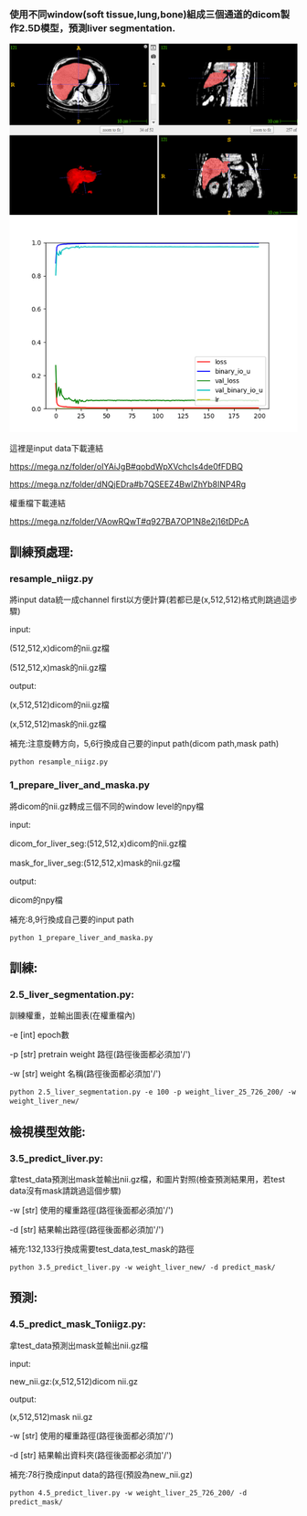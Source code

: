 
### 使用不同window(soft tissue,lung,bone)組成三個通道的dicom製作2.5D模型，預測liver segmentation.
![image](https://github.com/das61005/liver_segmentation/blob/main/img/liver1.png)
![image](https://github.com/das61005/liver_segmentation/blob/main/img/hist.png)

這裡是input data下載連結

https://mega.nz/folder/oIYAiJgB#qobdWpXVchcIs4de0fFDBQ

https://mega.nz/folder/dNQjEDra#b7QSEEZ4BwlZhYb8INP4Rg

權重檔下載連結

https://mega.nz/folder/VAowRQwT#q927BA7OP1N8e2j16tDPcA

## 訓練預處理:

### resample_niigz.py

將input data統一成channel first以方便計算(若都已是(x,512,512)格式則跳過這步驟)

input:

(512,512,x)dicom的nii.gz檔

(512,512,x)mask的nii.gz檔

output:

(x,512,512)dicom的nii.gz檔

(x,512,512)mask的nii.gz檔

補充:注意旋轉方向，5,6行換成自己要的input path(dicom path,mask path)

    python resample_niigz.py

### 1_prepare_liver_and_maska.py

將dicom的nii.gz轉成三個不同的window level的npy檔

input:

dicom_for_liver_seg:(512,512,x)dicom的nii.gz檔

mask_for_liver_seg:(512,512,x)mask的nii.gz檔

output:

dicom的npy檔

補充:8,9行換成自己要的input path

    python 1_prepare_liver_and_maska.py

## 訓練:

### 2.5_liver_segmentation.py:

訓練權重，並輸出圖表(在權重檔內)

-e [int] epoch數

-p [str] pretrain weight 路徑(路徑後面都必須加'/')

-w [str] weight 名稱(路徑後面都必須加'/')

    python 2.5_liver_segmentation.py -e 100 -p weight_liver_25_726_200/ -w weight_liver_new/ 

## 檢視模型效能:

### 3.5_predict_liver.py:

拿test_data預測出mask並輸出nii.gz檔，和圖片對照(檢查預測結果用，若test data沒有mask請跳過這個步驟)

-w [str] 使用的權重路徑(路徑後面都必須加'/')

-d [str] 結果輸出路徑(路徑後面都必須加'/')

補充:132,133行換成需要test_data,test_mask的路徑

    python 3.5_predict_liver.py -w weight_liver_new/ -d predict_mask/

## 預測:

### 4.5_predict_mask_Toniigz.py:

拿test_data預測出mask並輸出nii.gz檔

input:

new_nii.gz:(x,512,512)dicom  nii.gz

output:

(x,512,512)mask nii.gz

-w [str] 使用的權重路徑(路徑後面都必須加'/')

-d [str] 結果輸出資料夾(路徑後面都必須加'/')

補充:78行換成input data的路徑(預設為new_nii.gz)

    python 4.5_predict_liver.py -w weight_liver_25_726_200/ -d predict_mask/

